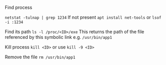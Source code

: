 Find process

`netstat -tulnap | grep 1234` If not present `apt install net-tools`
or
`lsof -i :1234`

Find its path
`ls -l /proc/<ID>/exe` This returns the path of the file referenced by this symbolic link e.g. `/usr/bin/app1`

Kill process
`kill <ID>` or use `kill -9 <ID>`

Remove the file
`rm /usr/bin/app1`

